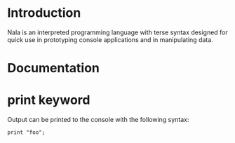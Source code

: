 # Introduction
Nala is an interpreted programming language with terse syntax designed for quick use in prototyping console applications and in manipulating data.

# Documentation

# print keyword
Output can be printed to the console with the following syntax:

`print "foo";`